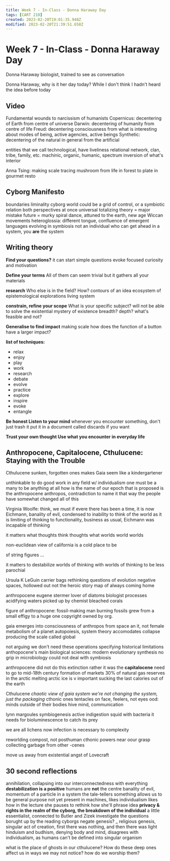 ```yaml
---
title: Week 7 - In-Class - Donna Haraway Day
tags: [CART 210]
created: 2023-02-20T19:01:35.948Z
modified: 2023-02-20T21:39:51.658Z
---
```


# Week 7 - In-Class - Donna Haraway Day

Donna Haraway
biologist, trained to see as conversation

Donna Haraway, why is it her day today?
While I don't think I hadn't heard the idea before today

## Video
Fundamental wounds to narcissism of humanists
Copernicus: decentering of Earth from centre of universe
Darwin: decentering of humanity from centre of life
Freud: decentering consciousness from what is interesting about modes of being, active agencies, active beings
Synthetic: decentering of the natural in general from the artificial

entities that we call technological, have liveliness
relational network, clan, tribe, family, etc.
machinic, organic, humanic, spectrum
inversion of what's interior

Anna Tsing: making scale
tracing mushroom from life in forest to plate in gourmet resto

## Cyborg Manifesto
boundaries
liminality
cyborg world could be a grid of control, or a symbiotic relation
both perspectives at once
universal totalizing theory = major mistake
future = murky
spiral dance, attuned to the earth, new age Wiccan movements
heteroglossia: different tongue, confluence of emergent languages
evolving in symbiosis
not an individual who can get ahead in a system,
you **are** the system

## Writing theory

**Find your questions?**
it can start simple
questions evoke focused curiosity and motivation

**Define your terms**
All of them
can seem trivial
but it gathers all your materials

**research**
Who else is in the field? How?
contours of an idea
ecosystem of epistemological explorations
living system

**constrain, refine your scope**
What is your specific subject?
will not be able to solve the existential mystery of existence
breadth?
depth?
what's feasible and not?

**Generalise to find impact**
making scale
how does the function of a button have a larger impact?

**list of techniques:**
- relax
- enjoy
- play
- work
- research
- debate
- evolve
- practice
- explore
- inspire
- evoke
- entangle

**Be honest
Listen to your mind**
whenever you encounter something, don't just trash it
put it in a document called discards if you want

**Trust your own thought
Use what you encounter in everyday life**

## Anthropocene, Capitalocene, Cthulucene: Staying with the Trouble

Cthulucene
sunken, forgotten ones
makes Gaia seem like a kindergartener

unthinkable to do good work in any field w/ individualism
one must be a many to be anything at all
how is the name of our epoch that is proposed is the anthropocene
anthropos, contradiction to name it that way
the people have somewhat changed all of this

Virginia Woolfe: think, we must
if evere there has been a time, it is now
Eichmann, banality of evil, condensed to inability to think of the world as it is
limiting of thinking to functionality, business as usual, 
Eichmann was incapable of thinking

it matters what thoughts think thoughts
what worlds world worlds

non-euclidean view of california is a cold place to be

sf
string figures
...

it matters to destabilize
worlds of thinking with worlds of thinking
to be less parochial

Ursula K LeGuin
carrier bags
rethinking questions of evolution
negative spaces, hollowed out
not the heroic story
map of always coming home

anthropocene
eugene stermer
lover of diatoms
biologist
processes acidifying waters
picked up by chemist
bleached corals

figure of anthropocene: fossil-making man burning fossils
grew from a small effigy to a huge one
copyright owned by org.

gaia
emerges into consciousness of anthropos from space
an it, not female
metabolism of a planet
autopoiesis, system theory
accomodates collapse
producing the scale called global

not arguing we don't need these operations
specifying historical limitations
anthopocene's main biological sciences:
modern evolutionary synthesis
no grip in microbiology
could not deal with symbiosis

anthropocene did not do this extinction
rather it was the **capitalocene**
need to go to mid-18th century
formation of markets
30% of natural gas reserves in the arctic
melting arctic ice is v important
sucking the last calories out of the earth

Cthulucene
*chaotic view of gaia system
we're not changing the system, just the packaging*
cthonic ones
tentacles on face, feelers, not eyes
ood: minds outside of their bodies
hive mind, communication

lynn margoules
symbiogenesis
active indigestion
squid with bacteria it needs for bioluminescence to catch its prey

we are all lichens now
infection is necessary to complexity

reworlding
compost, not posthuman
cthonic powers near oour grasp
collecting garbage from other -cenes 

move us away from existential angst of Lovecraft

## 30 second reflections
annihilation, collapsing into our interconnectedness with everything
**destabilization is a positive**
humans are **not** the centre
banality of evil, momentum of a particle in a system
the tale-tellers
something allows us to be general purpose not yet present in machines, likes individualism
likes how in the lecture she pauses to rethink how she'll phrase idea
**privacy & rights in the realm of the cyborg, the breakdown of the individual**
a little essentialist, connected to Butler and Zizek
investigate the questions borught up by the reading
cyborgs negate genesis?
_ religious genesis, singular act of creation, first there was nothing, and then there was light
hinduism and budhism, denying body and mind, disagrees with individualism, as humans can't be defined into singular organism

what is the place of ghosts in our cthulucene? How do these deep ones affect us in ways we may not notice? how do we worship them?
